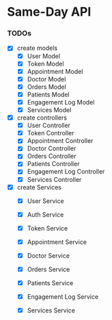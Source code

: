 # Same-Day API


### TODOs
- [x] create models
     - [x] User Model
     - [x] Token Model
     - [x] Appointment Model
     - [x] Doctor Model
     - [x] Orders Model
     - [x] Patients Model
     - [x] Engagement Log Model
     - [x] Services Model

- [x] create controllers
     - [x] User Controller
     - [x] Token Controller
     - [x] Appointment Controller
     - [x] Doctor Controller
     - [x] Orders Controller
     - [x] Patients Controller
     - [x] Engagement Log Controller
     - [x] Services Controller

- [x] create Services
    - [x] User Service
    - [x] Auth Service
    - [x] Token Service
    - [x] Appointment Service
    - [x] Doctor Service
    - [x] Orders Service
    - [x] Patients Service
    - [x] Engagement Log Service
    - [x] Services Service

